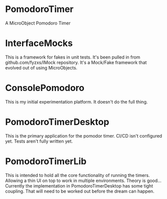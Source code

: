 # PomodoroTimer
A MicroObject Pomodoro Timer

# InterfaceMocks
This is a framework for fakes in unit tests. It's been pulled in from github.com/fyzxs/IMock repository. It's a Mock/Fake framework that evolved out of using MicroObjects. 


# ConsolePomodoro
This is my initial experimentation platform. It doesn't do the full thing.

# PomodoroTimerDesktop
This is the primary application for the pomodor timer. CI/CD isn't configured yet.
Tests aren't fully written yet.

# PomodoroTimerLib
This is intended to hold all the core functionality of running the timers. Allowing a thin UI on top to work in multiple environments. Theory is good...
Currently the implementation in PomodoroTimerDesktop has some tight coupling. That will need to be worked out before the dream can happen.